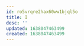 ```yaml
---
id: ro5vrqre2hax60ww1bjql5o
title: I
desc: ''
updated: 1638047463499
created: 1638047463499
---
```



